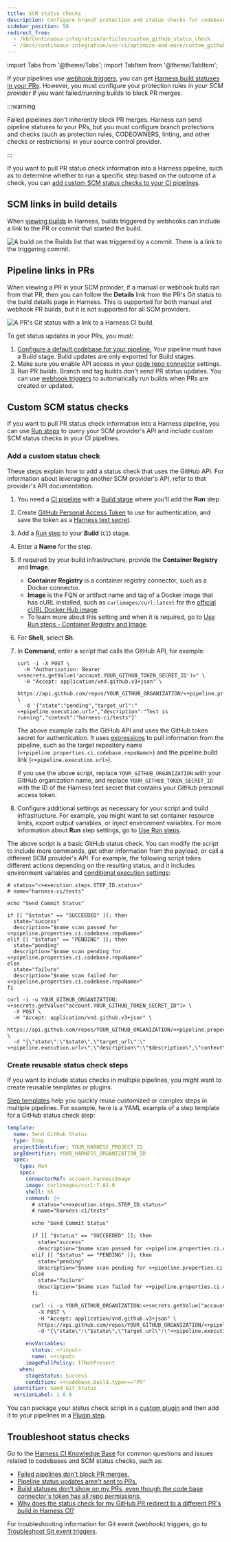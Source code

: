 ```yaml
---
title: SCM status checks
description: Configure branch protection and status checks for codebases associated with Harness CI.
sidebar_position: 50
redirect_from:
  - /kb/continuous-integration/articles/custom_github_status_check
  - /docs/continuous-integration/use-ci/optimize-and-more/custom_github_status_check
---
```



import Tabs from '@theme/Tabs';
import TabItem from '@theme/TabItem';

If your pipelines use [webhook triggers](/docs/platform/triggers/triggering-pipelines), you can get [Harness build statuses in your PRs](#pipeline-links-in-prs). However, you must configure your protection rules *in your SCM provider* if you want failed/running builds to block PR merges.

:::warning

Failed pipelines don't inherently block PR merges. Harness can send pipeline statuses to your PRs, but you must configure branch protections and checks (such as protection rules, CODEOWNERS, linting, and other checks or restrictions) in your source control provider.

:::

If you want to pull PR status check information into a Harness pipeline, such as to determine whether to run a specific step based on the outcome of a check, you can [add custom SCM status checks to your CI pipelines](#custom-scm-status-checks).

## SCM links in build details

When [viewing builds](../viewing-builds.md) in Harness, builds triggered by webhooks can include a link to the PR or commit that started the build.

![A build on the Builds list that was triggered by a commit. There is a link to the triggering commit.](../static/ci-builds-list-sc-link.png)

## Pipeline links in PRs

When viewing a PR in your SCM provider, if a manual or webhook build ran from that PR, then you can follow the **Details** link from the PR's Git status to the build details page in Harness. This is supported for both manual and webhook PR builds, but it is not supported for all SCM providers.

![A PR's Git status with a link to a Harness CI build.](../static/ci-builds-gh-pr-link.png)

To get status updates in your PRs, you must:

1. [Configure a default codebase for your pipeline.](/docs/continuous-integration/use-ci/codebase-configuration/create-and-configure-a-codebase#configure-the-default-codebase) Your pipeline must have a Build stage. Build updates are only exported for Build stages.
2. Make sure you enable API access in your [code repo connector](/docs/continuous-integration/use-ci/codebase-configuration/create-and-configure-a-codebase#code-repo-connectors) settings.
3. Run PR builds. Branch and tag builds don't send PR status updates. You can use [webhook triggers](/docs/platform/triggers/triggering-pipelines) to automatically run builds when PRs are created or updated.

## Custom SCM status checks

If you want to pull PR status check information into a Harness pipeline, you can use [Run steps](../run-step-settings.md) to query your SCM provider's API and include custom SCM status checks in your CI pipelines.

### Add a custom status check

These steps explain how to add a status check that uses the GitHub API. For information about leveraging another SCM provider's API, refer to that provider's API documentation.

1. You need a [CI pipeline](../prep-ci-pipeline-components.md) with a [Build stage](../set-up-build-infrastructure/ci-stage-settings.md) where you'll add the **Run** step.
2. Create [GitHub Personal Access Token](https://docs.github.com/en/authentication/keeping-your-account-and-data-secure/managing-your-personal-access-tokens) to use for authentication, and save the token as a [Harness text secret](/docs/platform/secrets/add-use-text-secrets).
3. Add a [Run step](../run-step-settings.md) to your **Build** (`CI`) stage.
4. Enter a **Name** for the step.
5. If required by your build infrastructure, provide the **Container Registry** and **Image**.
   * **Container Registry** is a container registry connector, such as a Docker connector.
   * **Image** is the FQN or artifact name and tag of a Docker image that has cURL installed, such as `curlimages/curl:latest` for the [official cURL Docker Hub image](https://hub.docker.com/r/curlimages/curl).
   * To learn more about this setting and when it is required, go to [Use Run steps - Container Registry and Image](../run-step-settings.md#container-registry-and-image).
6. For **Shell**, select **Sh**.
7. In **Command**, enter a script that calls the GitHub API, for example:

   ```shell
   curl -i -X POST \
     -H "Authorization: Bearer <+secrets.getValue('account.YOUR_GITHUB_TOKEN_SECRET_ID')>" \
     -H "Accept: application/vnd.github.v3+json" \
     https://api.github.com/repos/YOUR_GITHUB_ORGANIZATION/<+pipeline.properties.ci.codebase.repoName>/statuses/<+codebase.commitSha> \
     -d '{"state":"pending","target_url":"<+pipeline.execution.url>","description":"Test is running","context":"harness-ci/tests"}'
   ```

   The above example calls the GitHub API and uses the GitHub token secret for authentication. It uses [expressions](/docs/platform/variables-and-expressions/harness-variables.md) to pull information from the pipeline, such as the target repository name (`<+pipeline.properties.ci.codebase.repoName`>) and the pipeline build link (`<+pipeline.execution.url>`).

   If you use the above script, replace `YOUR_GITHUB_ORGANIZATION` with your GitHub organization name, and replace `YOUR_GITHUB_TOKEN_SECRET_ID` with the ID of the Harness text secret that contains your GitHub personal access token.

8. Configure additional settings as necessary for your script and build infrastructure. For example, you might want to set container resource limits, export output variables, or inject environment variables. For more information about **Run** step settings, go to [Use Run steps](../run-step-settings.md).

The above script is a basic GitHub status check. You can modify the script to include more commands, get other information from the payload, or call a different SCM provider's API. For example, the following script takes different actions depending on the resulting status, and it includes environment variables and [conditional execution settings](/docs/platform/pipelines/step-skip-condition-settings.md):

```shell
# status="<+execution.steps.STEP_ID.status>"
# name="harness-ci/tests"

echo "Send Commit Status"

if [[ "$status" == "SUCCEEDED" ]]; then
  state="success"
  description="$name scan passed for <+pipeline.properties.ci.codebase.repoName>"
elif [[ "$status" == "PENDING" ]]; then
  state="pending"
  description="$name scan pending for <+pipeline.properties.ci.codebase.repoName>"
else
  state="failure"
  description="$name scan failed for <+pipeline.properties.ci.codebase.repoName>"
fi

curl -i -u YOUR_GITHUB_ORGANIZATION:<+secrets.getValue("account.YOUR_GITHUB_TOKEN_SECRET_ID")> \
  -X POST \
  -H "Accept: application/vnd.github.v3+json" \
  https://api.github.com/repos/YOUR_GITHUB_ORGANIZATION/<+pipeline.properties.ci.codebase.repoName>/statuses/<+codebase.commitSha> \
  -d "{\"state\":\"$state\",\"target_url\":\"<+pipeline.execution.url>\",\"description\":\"$description\",\"context\":\"$name\"}"
```

### Create reusable status check steps

If you want to include status checks in multiple pipelines, you might want to create reusable templates or plugins.


<Tabs>
  <TabItem value="template" label="Create a step template" default>


[Step templates](/docs/platform/templates/run-step-template-quickstart) help you quickly reuse customized or complex steps in multiple pipelines. For example, here is a YAML example of a step template for a GitHub status check step:

```yaml
template:
  name: Send GitHub Status
  type: Step
  projectIdentifier: YOUR_HARNESS_PROJECT_ID
  orgIdentifier: YOUR_HARNESS_ORGANIZATION_ID
  spec:
    type: Run
    spec:
      connectorRef: account.harnessImage
      image: curlimages/curl:7.82.0
      shell: Sh
      command: |+
        # status="<+execution.steps.STEP_ID.status>"
        # name="harness-ci/tests"

        echo "Send Commit Status"

        if [[ "$status" == "SUCCEEDED" ]]; then
          state="success"
          description="$name scan passed for <+pipeline.properties.ci.codebase.repoName>"
        elif [[ "$status" == "PENDING" ]]; then
          state="pending"
          description="$name scan pending for <+pipeline.properties.ci.codebase.repoName>"
        else
          state="failure"
          description="$name scan failed for <+pipeline.properties.ci.codebase.repoName>"
        fi

        curl -i -u YOUR_GITHUB_ORGANIZATION:<+secrets.getValue("account.YOUR_GITHUB_TOKEN_SECRET_ID")> \
          -X POST \
          -H "Accept: application/vnd.github.v3+json" \
          https://api.github.com/repos/YOUR_GITHUB_ORGANIZATION/<+pipeline.properties.ci.codebase.repoName>/statuses/<+codebase.commitSha> \
          -d "{\"state\":\"$state\",\"target_url\":\"<+pipeline.execution.url>\",\"description\":\"$description\",\"context\":\"$name\"}"

      envVariables:
        status: <+input>
        name: <+input>
      imagePullPolicy: IfNotPresent
    when:
      stageStatus: Success
      condition: <+codebase.build.type>=="PR"
  identifier: Send_Git_Status
  versionLabel: 1.0.0
```


</TabItem>
  <TabItem value="plugin" label="Write a custom plugin">


You can package your status check script in a [custom plugin](../use-drone-plugins/custom_plugins.md) and then add it to your pipelines in a [Plugin step](../use-drone-plugins/custom_plugins.md#add-the-plugin-step).


</TabItem>
</Tabs>

## Troubleshoot status checks

Go to the [Harness CI Knowledge Base](/kb/continuous-integration/continuous-integration-faqs) for common questions and issues related to codebases and SCM status checks, such as:

* [Failed pipelines don't block PR merges.](/kb/continuous-integration/continuous-integration-faqs/#failed-pipelines-dont-block-pr-merges)
* [Pipeline status updates aren't sent to PRs.](/kb/continuous-integration/continuous-integration-faqs/#pipeline-status-updates-arent-sent-to-prs)
* [Build statuses don't show on my PRs, even though the code base connector's token has all repo permissions.](/kb/continuous-integration/continuous-integration-faqs/#build-statuses-dont-show-on-my-prs-even-though-the-code-base-connectors-token-has-all-repo-permissions)
* [Why does the status check for my GitHub PR redirect to a different PR's build in Harness CI?](/kb/continuous-integration/continuous-integration-faqs/#why-does-the-status-check-for-my-pr-redirect-to-a-different-prs-build-harness) 




For troubleshooting information for Git event (webhook) triggers, go to [Troubleshoot Git event triggers](/docs/platform/triggers/triggering-pipelines/#troubleshoot-git-event-triggers).
